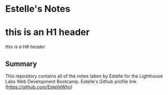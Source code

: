 # Estelle's Notes
# this is an H1 header
###### this is a H6 header
## Summary 

This repository contains all of the notes taken by Estelle for the Lighthouse Labs Web Development Bootcamp.
Estelle's Github profile link (https://github.com/EstelleWho)
